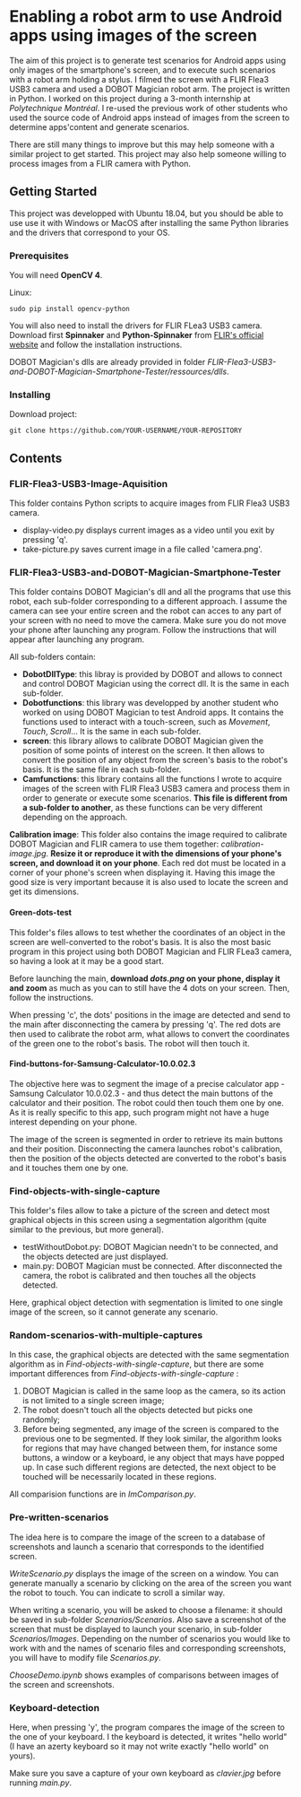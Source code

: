 # Enabling a robot arm to use Android apps using images of the screen

The aim of this project is to generate test scenarios for Android apps using only images of the smartphone's screen, and to execute such scenarios with a robot arm holding a stylus. I filmed the screen with a FLIR Flea3 USB3 camera and used a DOBOT Magician robot arm. The project is written in Python.
I worked on this project during a 3-month internship at *Polytechnique Montréal*. I re-used the previous work of other students who used the source code of Android apps instead of images from the screen to determine apps'content and generate scenarios.

There are still many things to improve but this may help someone with a similar project to get started. This project may also help someone willing to process images from a FLIR camera with Python.

## Getting Started

This project was developped with Ubuntu 18.04, but you should be able to use use it with Windows or MacOS after installing the same Python libraries and the drivers that correspond to your OS.

### Prerequisites

You will need **OpenCV 4**.

Linux:
```
sudo pip install opencv-python
```
You will also need to install the drivers for FLIR FLea3 USB3 camera. Download first **Spinnaker** and **Python-Spinnaker** from [FLIR's official website](https://www.flir.com/products/spinnaker-sdk/) and follow the installation instructions.

DOBOT Magician's dlls are already provided in folder *FLIR-Flea3-USB3-and-DOBOT-Magician-Smartphone-Tester/ressources/dlls*.

### Installing

Download project:

```
git clone https://github.com/YOUR-USERNAME/YOUR-REPOSITORY
```

## Contents

### FLIR-Flea3-USB3-Image-Aquisition

This folder contains Python scripts to acquire images from FLIR Flea3 USB3 camera.

* display-video.py displays current images as a video until you exit by pressing 'q'.
* take-picture.py saves current image in a file called 'camera.png'.

### FLIR-Flea3-USB3-and-DOBOT-Magician-Smartphone-Tester

This folder contains DOBOT Magician's dll and all the programs that use this robot, each sub-folder corresponding to a different approach. I assume the camera can see your entire screen and the robot can acces to any part of your screen with no need to move the camera. Make sure you do not move your phone after launching any program.
Follow the instructions that will appear after launching any program.

All sub-folders contain:
* **DobotDllType**: this libray is provided by DOBOT and allows to connect and control DOBOT Magician using the correct dll. It is the same in each sub-folder.
* **Dobotfunctions**: this library was developped by another student who worked on using DOBOT Magician to test Android apps. It contains the functions used to interact with a touch-screen, such as *Movement*, *Touch*, *Scroll*... It is the same in each sub-folder.
* **screen**: this library allows to calibrate DOBOT Magician given the position of some points of interest on the screen. It then allows to convert the position of any object from the screen's basis to the robot's basis. It is the same file in each sub-folder.
* **Camfunctions**: this library contains all the functions I wrote to acquire images of the screen with FLIR Flea3 USB3 camera and process them in order to generate or execute some scenarios. **This file is different from a sub-folder to another**, as these functions can be very different depending on the approach.

**Calibration image**: This folder also contains the image required to calibrate DOBOT Magician and FLIR camera to use them together: *calibration-image.jpg*. **Resize it or reproduce it with the dimensions of your phone's screen, and download it on your phone**. Each red dot must be located in a corner of your phone's screen when displaying it. Having this image the good size is very important because it is also used to locate the screen and get its dimensions.

#### Green-dots-test
This folder's files allows to test whether the coordinates of an object in the screen are well-converted to the robot's basis. It is also the most basic program in this project using both DOBOT Magician and FLIR FLea3 camera, so having a look at it may be a good start.

Before launching the main, **download *dots.png* on your phone, display it and zoom** as much as you can to still have the 4 dots on your screen. Then, follow the instructions.

When pressing 'c', the dots' positions in the image are detected and send to the main after disconnecting the camera by pressing 'q'. The red dots are then used to calibrate the robot arm, what allows to convert the coordinates of the green one to the robot's basis. The robot will then touch it.

#### Find-buttons-for-Samsung-Calculator-10.0.02.3

The objective here was to segment the image of a precise calculator app - Samsung Calculator 10.0.02.3 - and thus detect the main buttons of the calculator and their position. The robot could then touch them one by one.
As it is really specific to this app, such program might not have a huge interest depending on your phone.

The image of the screen is segmented in order to retrieve its main buttons and their position. Disconnecting the camera launches robot's calibration, then the position of the objects detected are converted to the robot's basis and it touches them one by one.

### Find-objects-with-single-capture

This folder's files allow to take a picture of the screen and detect most graphical objects in this screen using a segmentation algorithm (quite similar to the previous, but more general).

* testWithoutDobot.py: DOBOT Magician needn't to be connected, and the objects detected are just displayed.
* main.py: DOBOT Magician must be connected. After disconnected the camera, the robot is calibrated and then touches all the objects detected.

Here, graphical object detection with segmentation is limited to one single image of the screen, so it cannot generate any scenario.

### Random-scenarios-with-multiple-captures

In this case, the graphical objects are detected with the same segmentation algorithm as in *Find-objects-with-single-capture*, but there are some important differences from *Find-objects-with-single-capture* :
1. DOBOT Magician is called in the same loop as the camera, so its action is not limited to a single screen image;
2. The robot doesn't touch all the objects detected but picks one randomly;
3. Before being segmented, any image of the screen is compared to the previous one to be segmented. If they look similar, the algorithm looks for regions that may have changed between them, for instance some buttons, a window or a keyboard, ie any object that mays have popped up. In case such different regions are detected, the next object to be touched will be necessarily located in these regions.

All comparision functions are in *ImComparison.py*.

### Pre-written-scenarios

The idea here is to compare the image of the screen to a database of screenshots and launch a scenario that corresponds to the identified screen.

*WriteScenario.py* displays the image of the screen on a window. You can generate manually a scenario by clicking on the area of the screen you want the robot to touch. You can indicate to scroll a similar way.

When writing a scenario, you will be asked to choose a filename: it should be saved in sub-folder *Scenarios/Scenarios*. Also save a screenshot of the screen that must be displayed to launch your scenario, in sub-folder *Scenarios/Images*. Depending on the number of scenarios you would like to work with and the names of scenario files and corresponding screenshots, you will have to modify file *Scenarios.py*.

*ChooseDemo.ipynb* shows examples of comparisons between images of the screen and screenshots.

### Keyboard-detection

Here, when pressing 'y', the program compares the image of the screen to the one of your keyboard. I the keyboard is detected, it writes "hello world" (I have an azerty keyboard so it may not write exactly "hello world" on yours).

Make sure you save a capture of your own keyboard as *clavier.jpg* before running *main.py*.


